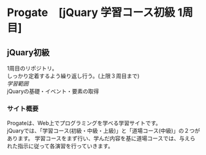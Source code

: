 # Progate　[jQuary 学習コース初級 1周目]

## jQuary初級
1周目のリポジトリ。  
しっかり定着するよう繰り返し行う。(上限３周目まで)  
*学習範囲*   
jQuaryの基礎・イベント・要素の取得

### サイト概要
Progateは、Web上でプログラミングを学べる学習サイトです。  
jQuaryでは、「学習コース(初級・中級・上級)」と「道場コース(中級)」の２つがあります。
学習コースをまず行い、学んだ内容を基に道場コースでは、与えられた指示に従って各演習を行っていきます。  